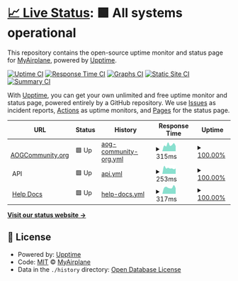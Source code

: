 # [📈 Live Status](https://MyAirplane.github.io/status.aogcommunity.org): <!--live status--> **🟩 All systems operational**

This repository contains the open-source uptime monitor and status page for [MyAirplane](myairplane.io), powered by [Upptime](https://github.com/upptime/upptime).

[![Uptime CI](https://github.com/MyAirplane/status.aogcommunity.org/workflows/Uptime%20CI/badge.svg)](https://github.com/MyAirplane/status.aogcommunity.org/actions?query=workflow%3A%22Uptime+CI%22)
[![Response Time CI](https://github.com/MyAirplane/status.aogcommunity.org/workflows/Response%20Time%20CI/badge.svg)](https://github.com/MyAirplane/status.aogcommunity.org/actions?query=workflow%3A%22Response+Time+CI%22)
[![Graphs CI](https://github.com/MyAirplane/status.aogcommunity.org/workflows/Graphs%20CI/badge.svg)](https://github.com/MyAirplane/status.aogcommunity.org/actions?query=workflow%3A%22Graphs+CI%22)
[![Static Site CI](https://github.com/MyAirplane/status.aogcommunity.org/workflows/Static%20Site%20CI/badge.svg)](https://github.com/MyAirplane/status.aogcommunity.org/actions?query=workflow%3A%22Static+Site+CI%22)
[![Summary CI](https://github.com/MyAirplane/status.aogcommunity.org/workflows/Summary%20CI/badge.svg)](https://github.com/MyAirplane/status.aogcommunity.org/actions?query=workflow%3A%22Summary+CI%22)

With [Upptime](https://upptime.js.org), you can get your own unlimited and free uptime monitor and status page, powered entirely by a GitHub repository. We use [Issues](https://github.com/MyAirplane/status.aogcommunity.org/issues) as incident reports, [Actions](https://github.com/MyAirplane/status.aogcommunity.org/actions) as uptime monitors, and [Pages](https://MyAirplane.github.io/status.aogcommunity.org) for the status page.

<!--start: status pages-->
<!-- This summary is generated by Upptime (https://github.com/upptime/upptime) -->
<!-- Do not edit this manually, your changes will be overwritten -->
<!-- prettier-ignore -->
| URL | Status | History | Response Time | Uptime |
| --- | ------ | ------- | ------------- | ------ |
| <img alt="" src="https://favicons.githubusercontent.com/aogcommunity.org" height="13"> [AOGCommunity.org](https://aogcommunity.org) | 🟩 Up | [aog-community-org.yml](https://github.com/MyAirplane/status.aogcommunity.org/commits/HEAD/history/aog-community-org.yml) | <details><summary><img alt="Response time graph" src="./graphs/aog-community-org/response-time-week.png" height="20"> 315ms</summary><br><a href="https://status.aogcommunity.org/history/aog-community-org"><img alt="Response time 347" src="https://img.shields.io/endpoint?url=https%3A%2F%2Fraw.githubusercontent.com%2FMyAirplane%2Fstatus.aogcommunity.org%2FHEAD%2Fapi%2Faog-community-org%2Fresponse-time.json"></a><br><a href="https://status.aogcommunity.org/history/aog-community-org"><img alt="24-hour response time 261" src="https://img.shields.io/endpoint?url=https%3A%2F%2Fraw.githubusercontent.com%2FMyAirplane%2Fstatus.aogcommunity.org%2FHEAD%2Fapi%2Faog-community-org%2Fresponse-time-day.json"></a><br><a href="https://status.aogcommunity.org/history/aog-community-org"><img alt="7-day response time 315" src="https://img.shields.io/endpoint?url=https%3A%2F%2Fraw.githubusercontent.com%2FMyAirplane%2Fstatus.aogcommunity.org%2FHEAD%2Fapi%2Faog-community-org%2Fresponse-time-week.json"></a><br><a href="https://status.aogcommunity.org/history/aog-community-org"><img alt="30-day response time 347" src="https://img.shields.io/endpoint?url=https%3A%2F%2Fraw.githubusercontent.com%2FMyAirplane%2Fstatus.aogcommunity.org%2FHEAD%2Fapi%2Faog-community-org%2Fresponse-time-month.json"></a><br><a href="https://status.aogcommunity.org/history/aog-community-org"><img alt="1-year response time 347" src="https://img.shields.io/endpoint?url=https%3A%2F%2Fraw.githubusercontent.com%2FMyAirplane%2Fstatus.aogcommunity.org%2FHEAD%2Fapi%2Faog-community-org%2Fresponse-time-year.json"></a></details> | <details><summary><a href="https://status.aogcommunity.org/history/aog-community-org">100.00%</a></summary><a href="https://status.aogcommunity.org/history/aog-community-org"><img alt="All-time uptime 100.00%" src="https://img.shields.io/endpoint?url=https%3A%2F%2Fraw.githubusercontent.com%2FMyAirplane%2Fstatus.aogcommunity.org%2FHEAD%2Fapi%2Faog-community-org%2Fuptime.json"></a><br><a href="https://status.aogcommunity.org/history/aog-community-org"><img alt="24-hour uptime 100.00%" src="https://img.shields.io/endpoint?url=https%3A%2F%2Fraw.githubusercontent.com%2FMyAirplane%2Fstatus.aogcommunity.org%2FHEAD%2Fapi%2Faog-community-org%2Fuptime-day.json"></a><br><a href="https://status.aogcommunity.org/history/aog-community-org"><img alt="7-day uptime 100.00%" src="https://img.shields.io/endpoint?url=https%3A%2F%2Fraw.githubusercontent.com%2FMyAirplane%2Fstatus.aogcommunity.org%2FHEAD%2Fapi%2Faog-community-org%2Fuptime-week.json"></a><br><a href="https://status.aogcommunity.org/history/aog-community-org"><img alt="30-day uptime 100.00%" src="https://img.shields.io/endpoint?url=https%3A%2F%2Fraw.githubusercontent.com%2FMyAirplane%2Fstatus.aogcommunity.org%2FHEAD%2Fapi%2Faog-community-org%2Fuptime-month.json"></a><br><a href="https://status.aogcommunity.org/history/aog-community-org"><img alt="1-year uptime 100.00%" src="https://img.shields.io/endpoint?url=https%3A%2F%2Fraw.githubusercontent.com%2FMyAirplane%2Fstatus.aogcommunity.org%2FHEAD%2Fapi%2Faog-community-org%2Fuptime-year.json"></a></details>
| <img alt="" src="https://favicons.githubusercontent.com/null" height="13"> API | 🟩 Up | [api.yml](https://github.com/MyAirplane/status.aogcommunity.org/commits/HEAD/history/api.yml) | <details><summary><img alt="Response time graph" src="./graphs/api/response-time-week.png" height="20"> 253ms</summary><br><a href="https://status.aogcommunity.org/history/api"><img alt="Response time 253" src="https://img.shields.io/endpoint?url=https%3A%2F%2Fraw.githubusercontent.com%2FMyAirplane%2Fstatus.aogcommunity.org%2FHEAD%2Fapi%2Fapi%2Fresponse-time.json"></a><br><a href="https://status.aogcommunity.org/history/api"><img alt="24-hour response time 238" src="https://img.shields.io/endpoint?url=https%3A%2F%2Fraw.githubusercontent.com%2FMyAirplane%2Fstatus.aogcommunity.org%2FHEAD%2Fapi%2Fapi%2Fresponse-time-day.json"></a><br><a href="https://status.aogcommunity.org/history/api"><img alt="7-day response time 253" src="https://img.shields.io/endpoint?url=https%3A%2F%2Fraw.githubusercontent.com%2FMyAirplane%2Fstatus.aogcommunity.org%2FHEAD%2Fapi%2Fapi%2Fresponse-time-week.json"></a><br><a href="https://status.aogcommunity.org/history/api"><img alt="30-day response time 253" src="https://img.shields.io/endpoint?url=https%3A%2F%2Fraw.githubusercontent.com%2FMyAirplane%2Fstatus.aogcommunity.org%2FHEAD%2Fapi%2Fapi%2Fresponse-time-month.json"></a><br><a href="https://status.aogcommunity.org/history/api"><img alt="1-year response time 253" src="https://img.shields.io/endpoint?url=https%3A%2F%2Fraw.githubusercontent.com%2FMyAirplane%2Fstatus.aogcommunity.org%2FHEAD%2Fapi%2Fapi%2Fresponse-time-year.json"></a></details> | <details><summary><a href="https://status.aogcommunity.org/history/api">100.00%</a></summary><a href="https://status.aogcommunity.org/history/api"><img alt="All-time uptime 100.00%" src="https://img.shields.io/endpoint?url=https%3A%2F%2Fraw.githubusercontent.com%2FMyAirplane%2Fstatus.aogcommunity.org%2FHEAD%2Fapi%2Fapi%2Fuptime.json"></a><br><a href="https://status.aogcommunity.org/history/api"><img alt="24-hour uptime 100.00%" src="https://img.shields.io/endpoint?url=https%3A%2F%2Fraw.githubusercontent.com%2FMyAirplane%2Fstatus.aogcommunity.org%2FHEAD%2Fapi%2Fapi%2Fuptime-day.json"></a><br><a href="https://status.aogcommunity.org/history/api"><img alt="7-day uptime 100.00%" src="https://img.shields.io/endpoint?url=https%3A%2F%2Fraw.githubusercontent.com%2FMyAirplane%2Fstatus.aogcommunity.org%2FHEAD%2Fapi%2Fapi%2Fuptime-week.json"></a><br><a href="https://status.aogcommunity.org/history/api"><img alt="30-day uptime 100.00%" src="https://img.shields.io/endpoint?url=https%3A%2F%2Fraw.githubusercontent.com%2FMyAirplane%2Fstatus.aogcommunity.org%2FHEAD%2Fapi%2Fapi%2Fuptime-month.json"></a><br><a href="https://status.aogcommunity.org/history/api"><img alt="1-year uptime 100.00%" src="https://img.shields.io/endpoint?url=https%3A%2F%2Fraw.githubusercontent.com%2FMyAirplane%2Fstatus.aogcommunity.org%2FHEAD%2Fapi%2Fapi%2Fuptime-year.json"></a></details>
| <img alt="" src="https://favicons.githubusercontent.com/docs.aogcommunity.org" height="13"> [Help Docs](https://docs.aogcommunity.org) | 🟩 Up | [help-docs.yml](https://github.com/MyAirplane/status.aogcommunity.org/commits/HEAD/history/help-docs.yml) | <details><summary><img alt="Response time graph" src="./graphs/help-docs/response-time-week.png" height="20"> 317ms</summary><br><a href="https://status.aogcommunity.org/history/help-docs"><img alt="Response time 345" src="https://img.shields.io/endpoint?url=https%3A%2F%2Fraw.githubusercontent.com%2FMyAirplane%2Fstatus.aogcommunity.org%2FHEAD%2Fapi%2Fhelp-docs%2Fresponse-time.json"></a><br><a href="https://status.aogcommunity.org/history/help-docs"><img alt="24-hour response time 284" src="https://img.shields.io/endpoint?url=https%3A%2F%2Fraw.githubusercontent.com%2FMyAirplane%2Fstatus.aogcommunity.org%2FHEAD%2Fapi%2Fhelp-docs%2Fresponse-time-day.json"></a><br><a href="https://status.aogcommunity.org/history/help-docs"><img alt="7-day response time 317" src="https://img.shields.io/endpoint?url=https%3A%2F%2Fraw.githubusercontent.com%2FMyAirplane%2Fstatus.aogcommunity.org%2FHEAD%2Fapi%2Fhelp-docs%2Fresponse-time-week.json"></a><br><a href="https://status.aogcommunity.org/history/help-docs"><img alt="30-day response time 345" src="https://img.shields.io/endpoint?url=https%3A%2F%2Fraw.githubusercontent.com%2FMyAirplane%2Fstatus.aogcommunity.org%2FHEAD%2Fapi%2Fhelp-docs%2Fresponse-time-month.json"></a><br><a href="https://status.aogcommunity.org/history/help-docs"><img alt="1-year response time 345" src="https://img.shields.io/endpoint?url=https%3A%2F%2Fraw.githubusercontent.com%2FMyAirplane%2Fstatus.aogcommunity.org%2FHEAD%2Fapi%2Fhelp-docs%2Fresponse-time-year.json"></a></details> | <details><summary><a href="https://status.aogcommunity.org/history/help-docs">100.00%</a></summary><a href="https://status.aogcommunity.org/history/help-docs"><img alt="All-time uptime 100.00%" src="https://img.shields.io/endpoint?url=https%3A%2F%2Fraw.githubusercontent.com%2FMyAirplane%2Fstatus.aogcommunity.org%2FHEAD%2Fapi%2Fhelp-docs%2Fuptime.json"></a><br><a href="https://status.aogcommunity.org/history/help-docs"><img alt="24-hour uptime 100.00%" src="https://img.shields.io/endpoint?url=https%3A%2F%2Fraw.githubusercontent.com%2FMyAirplane%2Fstatus.aogcommunity.org%2FHEAD%2Fapi%2Fhelp-docs%2Fuptime-day.json"></a><br><a href="https://status.aogcommunity.org/history/help-docs"><img alt="7-day uptime 100.00%" src="https://img.shields.io/endpoint?url=https%3A%2F%2Fraw.githubusercontent.com%2FMyAirplane%2Fstatus.aogcommunity.org%2FHEAD%2Fapi%2Fhelp-docs%2Fuptime-week.json"></a><br><a href="https://status.aogcommunity.org/history/help-docs"><img alt="30-day uptime 100.00%" src="https://img.shields.io/endpoint?url=https%3A%2F%2Fraw.githubusercontent.com%2FMyAirplane%2Fstatus.aogcommunity.org%2FHEAD%2Fapi%2Fhelp-docs%2Fuptime-month.json"></a><br><a href="https://status.aogcommunity.org/history/help-docs"><img alt="1-year uptime 100.00%" src="https://img.shields.io/endpoint?url=https%3A%2F%2Fraw.githubusercontent.com%2FMyAirplane%2Fstatus.aogcommunity.org%2FHEAD%2Fapi%2Fhelp-docs%2Fuptime-year.json"></a></details>

<!--end: status pages-->

[**Visit our status website →**](https://MyAirplane.github.io/status.aogcommunity.org)

## 📄 License

- Powered by: [Upptime](https://github.com/upptime/upptime)
- Code: [MIT](./LICENSE) © [MyAirplane](myairplane.io)
- Data in the `./history` directory: [Open Database License](https://opendatacommons.org/licenses/odbl/1-0/)
